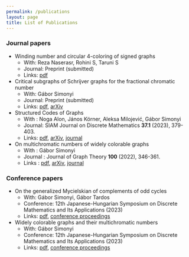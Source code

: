 ```yaml
---
permalink: /publications
layout: page
title: List of Publications
---
```


### Journal papers ###

* Winding number and circular 4-coloring of signed graphs
  * With: Reza Naserasr, Rohini S, Taruni S
  * Journal: Preprint (submitted)  
  * Links: [pdf]()
* Critical subgraphs of Schrijver graphs for the fractional chromatic number  
  * With: Gábor Simonyi
  * Journal: Preprint (submitted)  
  * Links: [pdf](fractcritsub.pdf), [arXiv](https://arxiv.org/abs/2212.09520)
* Structured Codes of Graphs  
  * With : Noga Alon, János Körner, Aleksa Milojević, Gábor Simonyi  
  * Journal: SIAM Journal on Discrete Mathematics **37.1** (2023), 379-403.  
  * Links: [pdf](papers/struccodes.pdf), [arXiv](https://arxiv.org/abs/2202.06810), [journal](https://doi.org/10.1137/22M1487989)
* On multichromatic numbers of widely colorable graphs  
  * With : Gábor Simonyi  
  * Journal : Journal of Graph Theory **100** (2022), 346-361.  
  * Links : [pdf](papers/multiwidesub.pdf), [arXiv](https://arxiv.org/abs/2102.03120), [journal](https://doi.org/10.1002/jgt.22785)

### Conference papers ###

* On the generalized Mycielskian of complements of odd cycles  
  * With: Gábor Simonyi, Gábor Tardos  
  * Conference: 12th Japanese-Hungarian Symposium on Discrete Mathematics and Its Applications (2023)  
  * Links: [pdf](papers/kompcycgenmyc.pdf), [conference proceedings](http://cs.bme.hu/jh2023/kotet23.pdf)  
* Widely colorable graphs and their multichromatic numbers  
  * With: Gábor Simonyi  
  * Conference: 12th Japanese-Hungarian Symposium on Discrete Mathematics and Its Applications (2023) 
  * Links: [pdf](papers/multicol.pdf), [conference proceedings](http://cs.bme.hu/jh2023/kotet23.pdf)  
